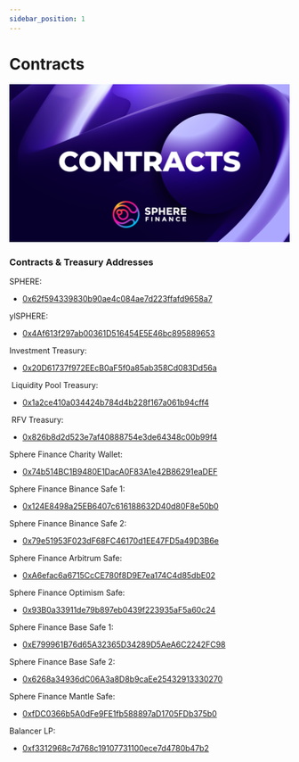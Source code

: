 ```yaml
---
sidebar_position: 1
---
```


# Contracts

![Contracts](../assets/contracts.png)


### Contracts & Treasury Addresses

SPHERE:
- [0x62f594339830b90ae4c084ae7d223ffafd9658a7](https://polygonscan.com/address/0x62F594339830b90AE4C084aE7D223fFAFd9658A7)


ylSPHERE: 
- [0x4Af613f297ab00361D516454E5E46bc895889653​](https://polygonscan.com/token/0x4Af613f297ab00361D516454E5E46bc895889653)


Investment Treasury:
- [0x20D61737f972EEcB0aF5f0a85ab358Cd083Dd56a](https://debank.com/profile/0x20d61737f972eecb0af5f0a85ab358cd083dd56a)

​
Liquidity Pool Treasury:
- [0x1a2ce410a034424b784d4b228f167a061b94cff4](https://debank.com/profile/0x1a2ce410a034424b784d4b228f167a061b94cff4)

​
RFV Treasury:
- [0x826b8d2d523e7af40888754e3de64348c00b99f4](https://debank.com/profile/0x826b8d2d523e7af40888754e3de64348c00b99f4)


Sphere Finance Charity Wallet:
- [0x74b514BC1B9480E1DacA0F83A1e42B86291eaDEF](https://debank.com/profile/0x74b514bc1b9480e1daca0f83a1e42b86291eadef)


Sphere Finance Binance Safe 1:
- [0x124E8498a25EB6407c616188632D40d80F8e50b0](https://debank.com/profile/0x124e8498a25eb6407c616188632d40d80f8e50b0)


Sphere Finance Binance Safe 2:
- [0x79e51953F023dF68FC46170d1EE47FD5a49D3B6e](https://debank.com/profile/0x79e51953F023dF68FC46170d1EE47FD5a49D3B6e)


Sphere Finance Arbitrum Safe:
- [0xA6efac6a6715CcCE780f8D9E7ea174C4d85dbE02](https://debank.com/profile/0xa6efac6a6715ccce780f8d9e7ea174c4d85dbe02)


Sphere Finance Optimism Safe:
- [0x93B0a33911de79b897eb0439f223935aF5a60c24](https://debank.com/profile/0x93b0a33911de79b897eb0439f223935af5a60c24)


Sphere Finance Base Safe 1:
- [0xE799961B76d65A32365D34289D5AeA6C2242FC98](https://debank.com/profile/0xE799961B76d65A32365D34289D5AeA6C2242FC98)


Sphere Finance Base Safe 2:
- [0x6268a34936dC06A3a8D8b9caEe25432913330270](https://debank.com/profile/0x6268a34936dC06A3a8D8b9caEe25432913330270)


Sphere Finance Mantle Safe:
- [0xfDC0366b5A0dFe9FE1fb588897aD1705FDb375b0](https://debank.com/profile/0xfDC0366b5A0dFe9FE1fb588897aD1705FDb375b0)


Balancer LP:
- [0xf3312968c7d768c19107731100ece7d4780b47b2](https://balancer.fi/pools/polygon/v2/0xf3312968c7d768c19107731100ece7d4780b47b2000200000000000000000a50)